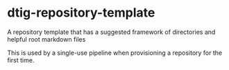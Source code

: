 # dtig-repository-template
A repository template that has a suggested framework of directories and helpful root markdown files

This is used by a single-use pipeline when provisioning a repository for the first time.
